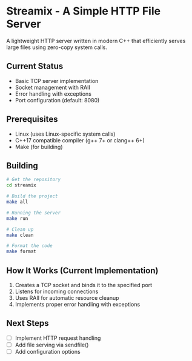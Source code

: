 # Streamix - A Simple HTTP File Server

A lightweight HTTP server written in modern C++ that efficiently serves large files using zero-copy system calls.

## Current Status

- Basic TCP server implementation  
- Socket management with RAII  
- Error handling with exceptions  
- Port configuration (default: 8080)  

## Prerequisites

- Linux (uses Linux-specific system calls)
- C++17 compatible compiler (g++ 7+ or clang++ 6+)
- Make (for building)

## Building

```bash
# Get the repository
cd streamix

# Build the project
make all

# Running the server
make run

# Clean up
make clean

# Format the code
make format
```


## How It Works (Current Implementation)

1. Creates a TCP socket and binds it to the specified port
2. Listens for incoming connections
3. Uses RAII for automatic resource cleanup
4. Implements proper error handling with exceptions

## Next Steps

- [ ] Implement HTTP request handling
- [ ] Add file serving via sendfile()
- [ ] Add configuration options
